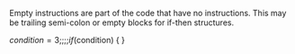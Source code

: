Empty instructions are part of the code that have no instructions. This may be trailing semi-colon or empty blocks for if-then structures.

$condition = 3;;;;
if ($condition) { } 

